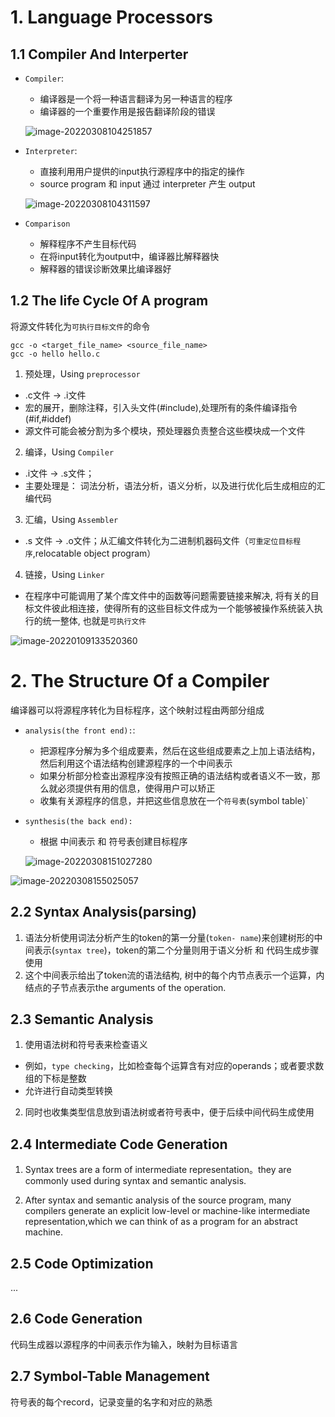 # 1. Language Processors

## 1.1 Compiler And Interperter

- `Compiler`: 
  
  - 编译器是一个将一种语言翻译为另一种语言的程序
  - 编译器的一个重要作用是报告翻译阶段的错误
  
  ![image-20220308104251857](http://aikaid-img.oss-cn-shanghai.aliyuncs.com/img/image-20220308104251857.png)
  
- `Interpreter`:
  
  - 直接利用用户提供的input执行源程序中的指定的操作
  - source program 和 input 通过 interpreter 产生 output
  
  ![image-20220308104311597](http://aikaid-img.oss-cn-shanghai.aliyuncs.com/img/image-20220308104311597.png)
  
- `Comparison`
  - 解释程序不产生目标代码
  - 在将input转化为output中，编译器比解释器快
  - 解释器的错误诊断效果比编译器好

## 1.2 The life Cycle Of A program

将源文件转化为`可执行目标文件`的命令

```shell
gcc -o <target_file_name> <source_file_name>
gcc -o hello hello.c
```

1. 预处理，Using `preprocessor`

- .c文件 -> .i文件
- 宏的展开，删除注释，引入头文件(#include),处理所有的条件编译指令(#if,#iddef)
- 源文件可能会被分割为多个模块，预处理器负责整合这些模块成一个文件

2. 编译，Using `Compiler`

- .i文件 -> .s文件；
- 主要处理是： 词法分析，语法分析，语义分析，以及进行优化后生成相应的汇编代码

3. 汇编，Using `Assembler`

- .s 文件 -> .o文件；从汇编文件转化为二进制机器码文件（`可重定位目标程序`,relocatable object program）

4. 链接，Using `Linker`

- 在程序中可能调用了某个库文件中的函数等问题需要链接来解决, 将有关的目标文件彼此相连接，使得所有的这些目标文件成为一个能够被操作系统装入执行的统一整体, 也就是`可执行文件`

![image-20220109133520360](http://aikaid-img.oss-cn-shanghai.aliyuncs.com/img/image-20220109133520360.png)

# 2. The Structure Of a Compiler

编译器可以将源程序转化为目标程序，这个映射过程由两部分组成

- `analysis(the front end):`:

  - 把源程序分解为多个组成要素，然后在这些组成要素之上加上语法结构，然后利用这个语法结构创建源程序的一个中间表示
  - 如果分析部分检查出源程序没有按照正确的语法结构或者语义不一致，那么就必须提供有用的信息，使得用户可以矫正
  - 收集有关源程序的信息，并把这些信息放在一个`符号表`(symbol table)`

- `synthesis(the back end):` 

  - 根据 中间表示 和 符号表创建目标程序

  ![image-20220308151027280](http://aikaid-img.oss-cn-shanghai.aliyuncs.com/img/image-20220308151027280.png)

![image-20220308155025057](http://aikaid-img.oss-cn-shanghai.aliyuncs.com/img/image-20220308155025057.png)

## 2.2 Syntax Analysis(parsing)

1. 语法分析使用词法分析产生的token的第一分量(`token- name`)来创建树形的中间表示(`syntax tree`)，token的第二个分量则用于语义分析 和 代码生成步骤使用
2. 这个中间表示给出了token流的语法结构, 树中的每个内节点表示一个运算，内结点的子节点表示the arguments of the operation.

## 2.3 Semantic Analysis

1. 使用语法树和符号表来检查语义

- 例如，`type checking`，比如检查每个运算含有对应的operands；或者要求数组的下标是整数
- 允许进行自动类型转换

2. 同时也收集类型信息放到语法树或者符号表中，便于后续中间代码生成使用

## 2.4 Intermediate Code Generation

1. Syntax trees are a form of intermediate representation。they are commonly used during syntax and semantic analysis.

2. After syntax and semantic analysis of the source program, many compilers generate an explicit low-level or machine-like intermediate representation,which we can think of as a program for an abstract machine.

## 2.5 Code Optimization

...

## 2.6 Code Generation

代码生成器以源程序的中间表示作为输入，映射为目标语言

## 2.7 Symbol-Table Management

符号表的每个record，记录变量的名字和对应的熟悉

